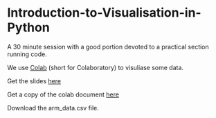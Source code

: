 # Introduction-to-Visualisation-in-Python

A 30 minute session with a good portion devoted to a practical section running code. 

We use [Colab](https://colab.research.google.com/notebooks/intro.ipynb)  (short for Colaboratory) to visuliase some data.

Get the slides [here](https://colab.research.google.com/notebooks/intro.ipynb) 

Get a copy of the colab document [here](https://colab.research.google.com/drive/1703kk_f1z6ZC_o-H_UGasdl4mjGZhAWe#scrollTo=k8YMkdcyNEAq)  

Download the arm_data.csv file. 
